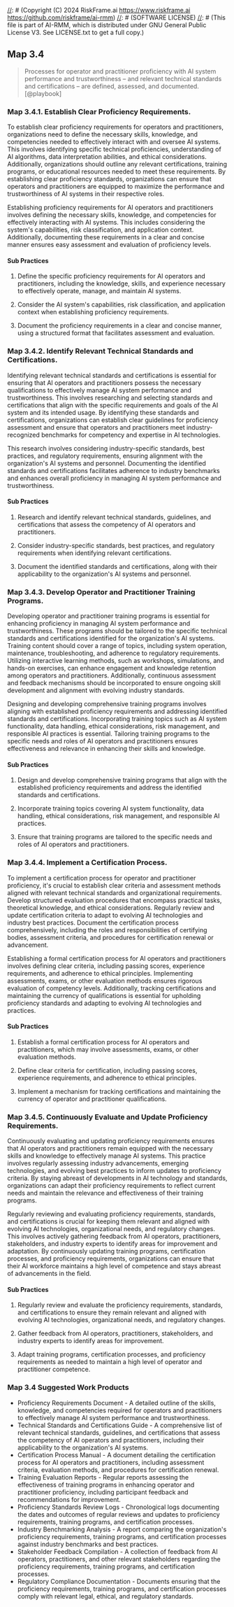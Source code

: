 [//]: # (COPYRIGHT)
[//]: # (RiskFrame.ai - AI Risk Management and Resilience Framework)
[//]: # (Copyright (C) 2024 RiskFrame.ai https://www.riskframe.ai https://github.com/riskframe/ai-rmm)
[//]: # (SOFTWARE LICENSE)
[//]: # (This file is part of AI-RMM, which is distributed under GNU General Public License V3. See LICENSE.txt to get a full copy.)
    
## Map 3.4
> Processes for operator and practitioner proficiency with AI system performance and trustworthiness – and relevant technical standards and certifications – are defined, assessed, and documented. [@playbook]

### Map 3.4.1. Establish Clear Proficiency Requirements.

To establish clear proficiency requirements for operators and practitioners, organizations need to define the necessary skills, knowledge, and competencies needed to effectively interact with and oversee AI systems. This involves identifying specific technical proficiencies, understanding of AI algorithms, data interpretation abilities, and ethical considerations. Additionally, organizations should outline any relevant certifications, training programs, or educational resources needed to meet these requirements. By establishing clear proficiency standards, organizations can ensure that operators and practitioners are equipped to maximize the performance and trustworthiness of AI systems in their respective roles.

Establishing proficiency requirements for AI operators and practitioners involves defining the necessary skills, knowledge, and competencies for effectively interacting with AI systems. This includes considering the system's capabilities, risk classification, and application context. Additionally, documenting these requirements in a clear and concise manner ensures easy assessment and evaluation of proficiency levels.

#### Sub Practices

1. Define the specific proficiency requirements for AI operators and practitioners, including the knowledge, skills, and experience necessary to effectively operate, manage, and maintain AI systems.

2. Consider the AI system's capabilities, risk classification, and application context when establishing proficiency requirements.

3. Document the proficiency requirements in a clear and concise manner, using a structured format that facilitates assessment and evaluation.

### Map 3.4.2. Identify Relevant Technical Standards and Certifications.

Identifying relevant technical standards and certifications is essential for ensuring that AI operators and practitioners possess the necessary qualifications to effectively manage AI system performance and trustworthiness. This involves researching and selecting standards and certifications that align with the specific requirements and goals of the AI system and its intended usage. By identifying these standards and certifications, organizations can establish clear guidelines for proficiency assessment and ensure that operators and practitioners meet industry-recognized benchmarks for competency and expertise in AI technologies.

This research involves considering industry-specific standards, best practices, and regulatory requirements, ensuring alignment with the organization's AI systems and personnel. Documenting the identified standards and certifications facilitates adherence to industry benchmarks and enhances overall proficiency in managing AI system performance and trustworthiness.

#### Sub Practices

1. Research and identify relevant technical standards, guidelines, and certifications that assess the competency of AI operators and practitioners.

2. Consider industry-specific standards, best practices, and regulatory requirements when identifying relevant certifications.

3. Document the identified standards and certifications, along with their applicability to the organization's AI systems and personnel.

### Map 3.4.3. Develop Operator and Practitioner Training Programs.

Developing operator and practitioner training programs is essential for enhancing proficiency in managing AI system performance and trustworthiness. These programs should be tailored to the specific technical standards and certifications identified for the organization's AI systems. Training content should cover a range of topics, including system operation, maintenance, troubleshooting, and adherence to regulatory requirements. Utilizing interactive learning methods, such as workshops, simulations, and hands-on exercises, can enhance engagement and knowledge retention among operators and practitioners. Additionally, continuous assessment and feedback mechanisms should be incorporated to ensure ongoing skill development and alignment with evolving industry standards.

Designing and developing comprehensive training programs involves aligning with established proficiency requirements and addressing identified standards and certifications. Incorporating training topics such as AI system functionality, data handling, ethical considerations, risk management, and responsible AI practices is essential. Tailoring training programs to the specific needs and roles of AI operators and practitioners ensures effectiveness and relevance in enhancing their skills and knowledge.

#### Sub Practices

1. Design and develop comprehensive training programs that align with the established proficiency requirements and address the identified standards and certifications.

2. Incorporate training topics covering AI system functionality, data handling, ethical considerations, risk management, and responsible AI practices.

3. Ensure that training programs are tailored to the specific needs and roles of AI operators and practitioners.

### Map 3.4.4. Implement a Certification Process.

To implement a certification process for operator and practitioner proficiency, it's crucial to establish clear criteria and assessment methods aligned with relevant technical standards and organizational requirements. Develop structured evaluation procedures that encompass practical tasks, theoretical knowledge, and ethical considerations. Regularly review and update certification criteria to adapt to evolving AI technologies and industry best practices. Document the certification process comprehensively, including the roles and responsibilities of certifying bodies, assessment criteria, and procedures for certification renewal or advancement.

Establishing a formal certification process for AI operators and practitioners involves defining clear criteria, including passing scores, experience requirements, and adherence to ethical principles. Implementing assessments, exams, or other evaluation methods ensures rigorous evaluation of competency levels. Additionally, tracking certifications and maintaining the currency of qualifications is essential for upholding proficiency standards and adapting to evolving AI technologies and practices.

#### Sub Practices

1. Establish a formal certification process for AI operators and practitioners, which may involve assessments, exams, or other evaluation methods.

2. Define clear criteria for certification, including passing scores, experience requirements, and adherence to ethical principles.

3. Implement a mechanism for tracking certifications and maintaining the currency of operator and practitioner qualifications.

### Map 3.4.5. Continuously Evaluate and Update Proficiency Requirements.

Continuously evaluating and updating proficiency requirements ensures that AI operators and practitioners remain equipped with the necessary skills and knowledge to effectively manage AI systems. This practice involves regularly assessing industry advancements, emerging technologies, and evolving best practices to inform updates to proficiency criteria. By staying abreast of developments in AI technology and standards, organizations can adapt their proficiency requirements to reflect current needs and maintain the relevance and effectiveness of their training programs.

Regularly reviewing and evaluating proficiency requirements, standards, and certifications is crucial for keeping them relevant and aligned with evolving AI technologies, organizational needs, and regulatory changes. This involves actively gathering feedback from AI operators, practitioners, stakeholders, and industry experts to identify areas for improvement and adaptation. By continuously updating training programs, certification processes, and proficiency requirements, organizations can ensure that their AI workforce maintains a high level of competence and stays abreast of advancements in the field.

#### Sub Practices

1. Regularly review and evaluate the proficiency requirements, standards, and certifications to ensure they remain relevant and aligned with evolving AI technologies, organizational needs, and regulatory changes.

2. Gather feedback from AI operators, practitioners, stakeholders, and industry experts to identify areas for improvement.

3. Adapt training programs, certification processes, and proficiency requirements as needed to maintain a high level of operator and practitioner competence.

### Map 3.4 Suggested Work Products

* Proficiency Requirements Document - A detailed outline of the skills, knowledge, and competencies required for operators and practitioners to effectively manage AI system performance and trustworthiness.
* Technical Standards and Certifications Guide - A comprehensive list of relevant technical standards, guidelines, and certifications that assess the competency of AI operators and practitioners, including their applicability to the organization's AI systems.
* Certification Process Manual - A document detailing the certification process for AI operators and practitioners, including assessment criteria, evaluation methods, and procedures for certification renewal.
* Training Evaluation Reports - Regular reports assessing the effectiveness of training programs in enhancing operator and practitioner proficiency, including participant feedback and recommendations for improvement.
* Proficiency Standards Review Logs - Chronological logs documenting the dates and outcomes of regular reviews and updates to proficiency requirements, training programs, and certification processes.
* Industry Benchmarking Analysis - A report comparing the organization's proficiency requirements, training programs, and certification processes against industry benchmarks and best practices.
* Stakeholder Feedback Compilation - A collection of feedback from AI operators, practitioners, and other relevant stakeholders regarding the proficiency requirements, training programs, and certification processes.
* Regulatory Compliance Documentation - Documents ensuring that the proficiency requirements, training programs, and certification processes comply with relevant legal, ethical, and regulatory standards.
